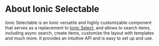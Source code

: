 # About Ionic Selectable

Ionic Selectable is an Ionic versatile and highly customizable component that serves as a replacement to <a href="https://ionicframework.com/docs/api/select" target="_blank">Ionic Select</a>, and allows to search items, including async search, create items, customize the layout with templates and much more. It provides an intuitive API and is easy to set up and use.
